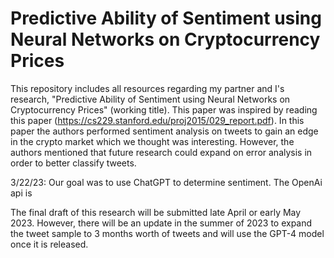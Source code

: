 # Predictive Ability of Sentiment using Neural Networks on Cryptocurrency Prices
This repository includes all resources regarding my partner and I's research, "Predictive Ability of Sentiment using Neural Networks on Cryptocurrency Prices" (working title). This paper was inspired by reading this paper (https://cs229.stanford.edu/proj2015/029_report.pdf). In this paper the authors performed sentiment analysis on tweets to gain an edge in the crypto market which we thought was interesting. However, the authors mentioned that future research could expand on error analysis in order to better classify tweets. 

3/22/23: Our goal was to use ChatGPT to determine sentiment. The OpenAi api is 

The final draft of this research will be submitted late April or early May 2023. However, there will be an update in the summer of 2023 to expand the tweet sample to 3 months worth of tweets and will use the GPT-4 model once it is released. 
